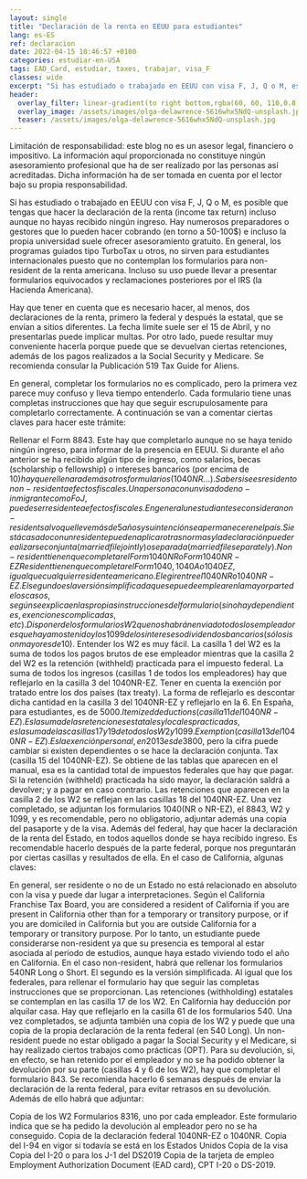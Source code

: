 ```yaml
---
layout: single
title: "Declaración de la renta en EEUU para estudiantes"
lang: es-ES
ref: declaracion
date: 2022-04-15 10:46:57 +0100
categories: estudiar-en-USA
tags: EAD_Card, estudiar, taxes, trabajar, visa_F
classes: wide
excerpt: "Si has estudiado o trabajado en EEUU con visa F, J, Q o M, es posible que tengas que hacer la declaración de la renta."
header:
  overlay_filter: linear-gradient(to right bottom,rgba(60, 60, 110,0.8), rgba(178, 34, 52, 0.5))
  overlay_image: /assets/images/olga-delawrence-5616whx5NdQ-unsplash.jpg
  teaser: /assets/images/olga-delawrence-5616whx5NdQ-unsplash.jpg
---
```


Limitación de responsabilidad: este blog no es un asesor legal, financiero o impositivo. La información aquí proporcionada no constituye ningún asesoramiento profesional que ha de ser realizado por las personas así acreditadas. Dicha información ha de ser tomada en cuenta por el lector bajo su propia responsabilidad.

Si has estudiado o trabajado en EEUU con visa F, J, Q o M, es posible que tengas que hacer la declaración de la renta (income tax return) incluso aunque no hayas recibido ningún ingreso. Hay numerosos preparadores o gestores que lo pueden hacer cobrando (en torno a 50-100$) e incluso la propia universidad suele ofrecer asesoramiento gratuito. En general, los programas guiados tipo TurboTax u otros, no sirven para estudiantes internacionales puesto que no contemplan los formularios para non-resident de la renta americana. Incluso su uso puede llevar a presentar formularios equivocados y reclamaciones posteriores por el IRS (la Hacienda Americana).

Hay que tener en cuenta que es necesario hacer, al menos, dos declaraciones de la renta, primero la federal y después la estatal, que se envían a sitios diferentes. La fecha límite suele ser el 15 de Abril, y no presentarlas puede implicar multas. Por otro lado, puede resultar muy conveniente hacerla porque puede que se devuelvan ciertas retenciones, además de los pagos realizados a la Social Security y Medicare. Se recomienda consular la Publicación 519 Tax Guide for Aliens.

En general, completar los formularios no es complicado, pero la primera vez parece muy confuso y lleva tiempo entenderlo. Cada formulario tiene unas completas instrucciones que hay que seguir escrupulosamente para completarlo correctamente. A continuación se van a comentar ciertas claves para hacer este trámite:

Rellenar el Form 8843. Este hay que completarlo aunque no se haya tenido ningún ingreso, para informar de la presencia en EEUU. Si durante el año anterior se ha recibido algún tipo de ingreso, como salarios, becas (scholarship o fellowship) o intereses bancarios (por encima de 10$) hay que rellenar además otros formularios (1040NR…).
Saber si se es resident o non-resident a efectos fiscales. Una persona con un visado de no-inmigrante como F o J, puede ser residente a efectos fiscales. En general un estudiante se considera non-resident salvo que lleve más de 5 años y su intención sea permanecer en el país. Si está casado con un residente pueden aplicar otras normas y la declaración puede realizarse conjunta (married file jointly) o separada (married file separately).
Non-resident tienen que completar el Form 1040NR o Form 1040NR-EZ
Resident tienen que completar el Form 1040, 1040A o 1040EZ, igual que cualquier residente americano.
Elegir entre el 1040NR o 1040NR-EZ. El segundo es la versión simplificada que se puede emplear en la mayor parte de los casos, según se explica en las propias instrucciones del formulario (si no hay dependientes, exenciones complicadas, etc).
Disponer de los formularios W2 que nos habrán enviado todos los empleadores que hayamos tenido y los 1099 de los intereses o dividendos bancarios (sólo si son mayores de 10$).
Entender los W2 es muy fácil. La casilla 1 del W2 es la suma de todos los pagos brutos de ese empleador mientras que la casilla 2 del W2 es la retención (withheld) practicada para el impuesto federal. La suma de todos los ingresos (casillas 1 de todos los empleadores) hay que reflejarlo en la casilla 3 del 1040NR-EZ.
Tener en cuenta la exención por tratado entre los dos países (tax treaty). La forma de reflejarlo es descontar dicha cantidad en la casilla 3 del 1040NR-EZ y reflejarlo en la 6. En España, para estudiantes, es de 5000$.
Itemized deductions (casilla 11 del 1040NR-EZ). Es la suma de las retenciones estatales y locales practicadas, es la suma de las casillas 17 y 19 de todos los W2 y 1099.
Exemption (casilla 13 del 1040NR-EZ). Es la exención personal, en 2013 es de 3800$, pero la cifra puede cambiar si existen dependientes o se hace la declaración conjunta.
Tax (casilla 15 del 1040NR-EZ). Se obtiene de las tablas que aparecen en el manual, esa es la cantidad total de impuestos federales que hay que pagar. Si la retención (withheld) practicada ha sido mayor, la declaración saldrá a devolver; y a pagar en caso contrario.
Las retenciones que aparecen en la casilla 2 de los W2 se reflejan en las casillas 18 del 1040NR-EZ.
Una vez completado, se adjuntan los formularios 1040(NR o NR-EZ), el 8843, W2 y 1099, y es recomendable, pero no obligatorio, adjuntar además una copia del pasaporte y de la visa.
Además del federal, hay que hacer la declaración de la renta del Estado, en todos aquellos donde se haya recibido ingreso. Es recomendable hacerlo después de la parte federal, porque nos preguntarán por ciertas casillas y resultados de ella. En el caso de California, algunas claves:

En general, ser residente o no de un Estado no está relacionado en absoluto con la visa y puede dar lugar a interpretaciones. Según el California Franchise Tax Board, you are considered a resident of California if you are present in California other than for a temporary or transitory purpose, or if you are domiciled in California but you are outside California for a temporary or transitory purpose. Por lo tanto, un estudiante puede considerarse non-resident ya que su presencia es temporal al estar asociada al período de estudios, aunque haya estado viviendo todo el año en California.
En el caso non-resident, habrá que rellenar los formularios 540NR Long o Short. El segundo es la versión simplificada. Al igual que los federales, para rellenar el formulario hay que seguir las completas instrucciones que se proporcionan.
Las retenciones (withholding) estatales se contemplan en las casilla 17 de los W2.
En California hay deducción por alquilar casa. Hay que reflejarlo en la casilla 61 de los formularios 540.
Una vez completados, se adjunta también una copia de los W2 y puede que una copia de la propia declaración de la renta federal (en 540 Long).
Un non-resident puede no estar obligado a pagar la Social Security y el Medicare, si hay realizado ciertos trabajos como prácticas (OPT). Para su devolución, si, en efecto, se han retenido por el empleador y no se ha podido obtener la devolución por su parte (casillas 4 y 6 de los W2), hay que completar el formulario 843. Se recomienda hacerlo 6 semanas después de enviar la declaración de la renta federal, para evitar retrasos en su devolución. Además de ello habrá que adjuntar:

Copia de los W2
Formularios 8316, uno por cada empleador. Este formulario indica que se ha pedido la devolución al empleador pero no se ha conseguido.
Copia de la declaración federal 1040NR-EZ o 1040NR.
Copia del I-94 en vigor si todavía se está en los Estados Unidos
Copia de la visa
Copia del I-20 o para los J-1 del DS2019
Copia de la tarjeta de empleo Employment Authorization Document (EAD card), CPT I-20 o DS-2019.
